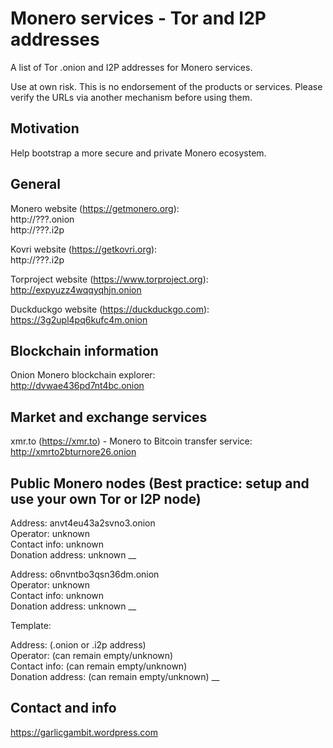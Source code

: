 # Monero services - Tor and I2P addresses

A list of Tor .onion and I2P addresses for Monero services.

Use at own risk. This is no endorsement of the products or services.
Please verify the URLs via another mechanism before using them.

## Motivation

Help bootstrap a more secure and private Monero ecosystem.

## General

Monero website (https://getmonero.org):  
http://???.onion  
http://???.i2p  

Kovri website (https://getkovri.org):  
http://???.i2p

Torproject website (https://www.torproject.org):  
http://expyuzz4wqqyqhjn.onion

Duckduckgo website (https://duckduckgo.com):
https://3g2upl4pq6kufc4m.onion

## Blockchain information

Onion Monero blockchain explorer:  
http://dvwae436pd7nt4bc.onion

## Market and exchange services

xmr.to (https://xmr.to) - Monero to Bitcoin transfer service:  
http://xmrto2bturnore26.onion

## Public Monero nodes (Best practice: setup and use your own Tor or I2P node)

Address: anvt4eu43a2svno3.onion  
Operator: unknown  
Contact info: unknown  
Donation address: unknown
__

Address: o6nvntbo3qsn36dm.onion  
Operator: unknown  
Contact info: unknown  
Donation address: unknown
__

Template:

Address: (.onion or .i2p address)  
Operator: (can remain empty/unknown)  
Contact info: (can remain empty/unknown)  
Donation address: (can remain empty/unknown)
__

## Contact and info

https://garlicgambit.wordpress.com


